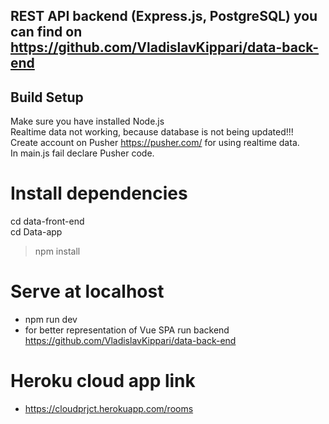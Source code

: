 ## REST API backend (Express.js, PostgreSQL) you can find on https://github.com/VladislavKippari/data-back-end


## Build Setup
Make sure you have installed Node.js  
Realtime data not working, because database is not being updated!!!  
Create account on Pusher https://pusher.com/ for using realtime data.  
In main.js fail declare Pusher code.
# Install dependencies  
cd data-front-end  
cd Data-app  
>npm install

# Serve at localhost
* npm run dev  
* for better representation of Vue SPA run backend https://github.com/VladislavKippari/data-back-end
# Heroku cloud app link
- https://cloudprjct.herokuapp.com/rooms

